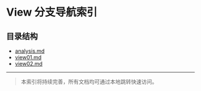 # View 分支导航索引

## 目录结构

- [analysis.md](analysis.md)
- [view01.md](view01.md)
- [view02.md](view02.md)

---

> 本索引将持续完善，所有文档均可通过本地跳转快速访问。
